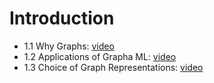 # Introduction
  - 1.1 Why Graphs: [video](https://www.youtube.com/watch?v=JAB_plj2rbA&ab_channel=StanfordOnline)
  - 1.2 Applications of Grapha ML: [video](https://www.youtube.com/watch?v=aBHC6xzx9YI&ab_channel=StanfordOnline)
  - 1.3 Choice of Graph Representations: [video](https://www.youtube.com/watch?v=P-m1Qv6-8cI&ab_channel=StanfordOnline)
